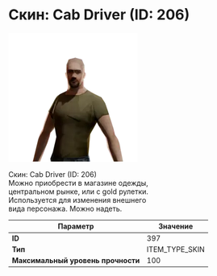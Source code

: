 # Скин: Cab Driver (ID: 206)

![Item Image](../img/397.webp?raw=true)

Скин: Cab Driver (ID: 206)<br>Можно приобрести в магазине одежды,<br>центральном рынке, или с gold рулетки.<br>Используется для изменения внешнего<br>вида персонажа. Можно надеть.


| Параметр | Значение |
|----------|----------|
| **ID** | 397 |
| **Тип** | ITEM_TYPE_SKIN |
| **Максимальный уровень прочности** | 100 |

